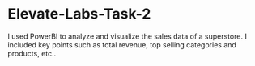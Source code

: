 # Elevate-Labs-Task-2
I used PowerBI to analyze and visualize the sales data of a superstore. I included key points such as total revenue, top selling categories and products, etc.. 
